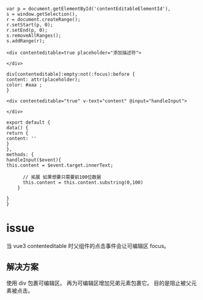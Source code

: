 ```
var p = document.getElementById('contentEditableElementId'),
s = window.getSelection(),
r = document.createRange();
r.setStart(p, 0);
r.setEnd(p, 0);
s.removeAllRanges();
s.addRange(r);

<div contenteditable=true placeholder="添加描述符">

</div>

div[contenteditable]:empty:not(:focus):before {
content: attr(placeholder);
color: #aaa ;
}

<div contenteditable="true" v-text="content" @input="handleInput">

</div>

export default {
data() {
return {
content: ''
}
},
methods: {
handleInput($event){
this.content = $event.target.innerText;

      // 拓展 如果想要只需要前100位数据
      this.content = this.content.substring(0,100)
    }

}
}
```

# issue

当 vue3 contenteditable 时父组件的点击事件会让可编辑区 focus。

## 解决方案

使用 div 包裹可编辑区。
再为可编辑区增加兄弟元素包裹它。
目的是阻止被父元素被点击。
